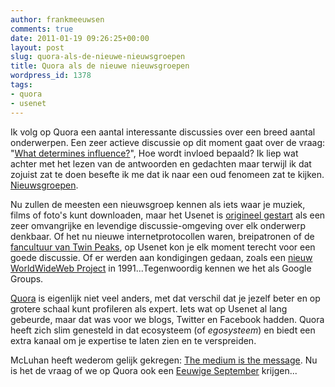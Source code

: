 ```yaml
---
author: frankmeeuwsen
comments: true
date: 2011-01-19 09:26:25+00:00
layout: post
slug: quora-als-de-nieuwe-nieuwsgroepen
title: Quora als de nieuwe nieuwsgroepen
wordpress_id: 1378
tags:
- quora
- usenet
---
```


Ik volg op Quora een aantal interessante discussies over een breed aantal onderwerpen. Een zeer actieve discussie op dit moment gaat over de vraag: "[What determines influence?](http://www.quora.com/What-determines-influence-Is-it-a-calculated-score-fan-numbers-or-something-else)", Hoe wordt invloed bepaald? Ik liep wat achter met het lezen van de antwoorden en gedachten maar terwijl ik dat zojuist zat te doen besefte ik me dat ik naar een oud fenomeen zat te kijken. [Nieuwsgroepen](http://en.wikipedia.org/wiki/Usenet).

Nu zullen de meesten een nieuwsgroep kennen als iets waar je muziek, films of foto's kunt downloaden, maar het Usenet is [origineel gestart](http://www.google.com/googlegroups/archive_announce_20.html) als een zeer omvangrijke en levendige discussie-omgeving over elk onderwerp denkbaar. Of het nu nieuwe internetprotocollen waren, breipatronen of de [fancultuur van Twin Peaks](http://groups.google.com/group/alt.tv.twin-peaks/topics?lnk), op Usenet kon je elk moment terecht voor een goede discussie. Of er werden aan kondigingen gedaan, zoals een [nieuw WorldWideWeb Project](http://groups.google.com/group/alt.hypertext/msg/395f282a67a1916c?pli=1) in 1991...Tegenwoordig kennen we het als Google Groups.

[Quora](http://www.quora.com) is eigenlijk niet veel anders, met dat verschil dat je jezelf beter en op grotere schaal kunt profileren als expert. Iets wat op Usenet al lang gebeurde, maar dat was voor we blogs, Twitter en Facebook hadden. Quora heeft zich slim genesteld in dat ecosysteem (of _egosysteem_) en biedt een extra kanaal om je expertise te laten zien en te verspreiden.

McLuhan heeft wederom gelijk gekregen: [The medium is the message](http://en.wikipedia.org/wiki/The_medium_is_the_message). Nu is het de vraag of we op Quora ook een [Eeuwige September](http://groups.google.com/group/nl.eeuwig.september/topics?lnk) krijgen...
